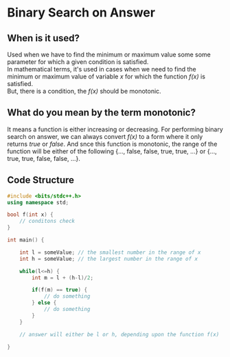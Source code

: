# Binary Search on Answer

## When is it used?
Used when we have to find the minimum or maximum value some some parameter for which a given condition is satisfied. <br>
In mathematical terms, it's used in cases when we need to find the minimum or maximum value of variable _x_ for which the function _f(x)_ is satisfied. <br>
But, there is a condition, the _f(x)_ should be monotonic.

## What do you mean by the term monotonic?
It means a function is either increasing or decreasing. For performing binary search on answer, we can always convert _f(x)_ to a form where it only returns _true_ or _false_. And snce this function is monotonic, the range of the function will be either of the following {..., false, false, true, true, ...} or {..., true, true, false, false, ...}.

## Code Structure
```cpp
#include <bits/stdc++.h>
using namespace std;

bool f(int x) {
    // conditons check
}

int main() {

    int l = someValue; // the smallest number in the range of x
    int h = someValue; // the largest number in the range of x

    while(l<=h) {
        int m = l + (h-l)/2;

        if(f(m) == true) {
            // do something
        } else {
            // do something
        }
    }

    // answer will either be l or h, depending upon the function f(x)

}
```
